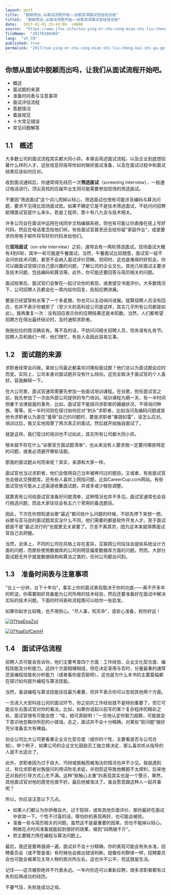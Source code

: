 ```yaml
---
layout: post
title:  "脱颖而出,从面试流程开始——谷歌资深面试官经验总结"
title2:  "脱颖而出,从面试流程开始——谷歌资深面试官经验总结"
date:   2017-01-01 23:43:09  +0800
source:  "https://www.jfox.info/tuo-ying-er-chu-cong-mian-shi-liu-cheng-kai-shi-gu-ge-zi-shen-mian-shi-guan-jing-yan-zong-jie.html"
fileName:  "20170100489"
lang:  "zh_CN"
published: true
permalink: "2017/tuo-ying-er-chu-cong-mian-shi-liu-cheng-kai-shi-gu-ge-zi-shen-mian-shi-guan-jing-yan-zong-jie.html"
---
```




## 你想从面试中脱颖而出吗，让我们从面试流程开始吧。

- 概述
- 面试题的来源
- 准备时间表与注意事项
- 面试评估流程
- 答题情况
- 着装规范
- 十大常见错误
- 常见问题解答

## 1.1　概述

大多数公司的面试流程其实都大同小异。本章会简述面试流程，以及企业到底想招募什么样的人才。这些信息将指导你如何做好面试准备，以及在面试过程中和面试结束后该如何应对。

收到面试通知后，你通常得先经历一次**筛选面试**（screening interview），一般通过电话进行。顶尖高校的应届毕业生则可能需要参加现场的筛选面试。

不要因“筛选面试”这个词儿而掉以轻心，筛选面试也很有可能涉及编码与算法问题，要求不见得比现场面试低。如果不确定它是不是技术筛选面试，不妨问问招聘助理面试官是什么来头，若是工程师，那十有八九会与技术相关。

许多公司会在面试中运用在线同步文档编辑系统，但也有可能让你直接在纸上写好代码，然后在电话里念给他们听。有些面试官甚至还会给你留“家庭作业”，或是要求你用电子邮件将写好的代码发给他们。

在**现场面试**（on-site interview）之前，通常会有一两轮筛选面试。现场面试大概有4到6轮，其中一轮可能是午餐面试。当然，午餐面试比较随意，面试官一般不会问你技术问题，甚至不会纳入面试评价范畴。但同时，这也是难得的好机会，你可以跟面试官探讨自己感兴趣的问题，了解公司的企业文化。其他几轮面试主要涉及技术问题，包括编码和算法等。此外，你可能还要回答与简历相关的问题。

面试结束后，面试官们会聚在一起讨论你的表现，或者提交书面评价。大多数情况下，公司招聘人员都会在一周内给你回复，告知应聘进展。

要是已经望穿秋水等了一个多星期，你也可以主动询问进展。就算招聘人员没有回应，也并不表示你被拒了（至少大的高科技公司是这样，其实几乎所有公司都是如此）。我再重复一次：没有回应表示你的应聘结果还是未知数。当然，人们都希望招聘方在得出最终结论时，及时通知求职者。

拖拖拉拉的情况确实有。等不及的话，不妨问问相关招聘人员，但务请有礼有节。招聘人员和我们一样，他们很忙，有些人会因此容易忘事。

## 1.2　面试题的来源

求职者经常会问我，某些公司最近都喜欢问哪些面试题？他们总以为面试题会应时而变。实际上，公司本身对面试题并没有什么倾向，这完全取决于面试官的个人喜好。容我解释一下。

在大公司里，面试官通常需要先参加一些面试培训课程。在谷歌，担任面试官之前，我先参加了一次由外部公司提供的专门培训。培训课程为期一天，有一半时间侧重于法律层面的事务，比如，面试官不能探问求职者的婚姻状况，不得询问种族，等等。另一半时间则在探讨如何应对“刺头”求职者，比如当问及编码问题或其他令求职者认为是在“羞辱”自己的问题时，要是求职者“暴跳如雷”，该怎么应对。培训过后，我又实地观摩了两次真正的面试，然后就开始独自面试了。

就是这样。我们受过的培训也不过如此，其实所有公司都大同小异。

根本就不存在什么“谷歌官方面试题清单”，也从来没有人要求我一定要问哪些特定的问题，或者必须避开哪些话题。

那我的面试题从何而来呢？其实，来源和大家一样。

面试官也当过求职者，他们会借用自己当年被拷问过的题目。又或者，有些面试官也会彼此交换题库。还有些人喜欢上网找问题，比如CareerCup.com网站。有些面试官也可能从上述渠道收集面试题，并或多或少做些调整。

就算真有公司给面试官准备好问题清单，这种情况也并不多见。面试官通常也会自行挑选问题，而且大家往往会有五六个常用的备选题目。

因此，下次在你想知道谷歌“最近”都问些什么问题的时候，不妨先停下来想一想。谷歌与亚马逊的面试题其实没什么不同，他们需要的都是软件开发人才。至于面试题是不是“最近流行的”也就更无关紧要了。万变不离其宗，因为这本来就得靠面试官自己去把握。

当然，总体上，不同的公司在风格上存在差异。互联网公司往往会提些系统设计方面的问题，而那些使用数据库的公司则明显偏爱数据库方面的问题。然而，大部分面试题无外乎就是数据结构和算法之类的，任何公司都会问到。

## 1.3　准备时间表与注意事项

“台上一分钟，台下十年功”，事实上你的面试表现取决于你的功底——离不开多年的积淀。你需要刚好具备能为公司所用的技术经验，然后还要准备好在面试中解决实际的技术问题。下面的时间表和流程图可以给你一些启发。

如果你起步比较晚，也不用担心。“尽人事，知天命”，请安心准备，祝你好运！

[![01YqaEpaZxii](c4282ca)](https://www.jfox.info/go.php?url=http://www.jfox.info/wp-content/uploads/2013/11/01YqaEpaZxii.small)[
](https://www.jfox.info/go.php?url=http://www.ituring.com.cn/download/01YqaEpaZxii.big)

[![01YqaEpfCemH](54b9420)](https://www.jfox.info/go.php?url=http://www.jfox.info/wp-content/uploads/2013/11/01YqaEpfCemH.small)[
](https://www.jfox.info/go.php?url=http://www.ituring.com.cn/download/01YqaEpfCemH.big)

## 1.4　面试评估流程

招聘人员可能会告诉你，他们主要考查四个方面：工作经验、企业文化契合度、编程技能及分析能力。这四个方面相辅相成，但在决定录用与否时，分量最重的通常还是编程技能和分析能力（或者看你是否聪明）。这也是为什么本书的主要篇幅都在探讨如何提升编程与算法技能。

当然，虽说编程与算法技能往往最为重要，但并不表示你可以忽视其他两个方面。

一旦进入大型科技公司的面试环节，你之前的工作经验就不是特别重要了，但它可能会左右面试官对你的看法。比如，如果你说起以前写的某个复杂程序的精彩之处，面试官很有可能会想：“哇，她可真聪明！”一旦他认定你智力超群，可能就会下意识地忽略你所犯的小错误。总之，面试并不会十分精确，对某些“软问题”做好充分准备会大有裨益。

创业公司比大公司更看重企业文化契合度（或你的个性，主要看是否与公司合拍）。举个例子，如果公司的企业文化鼓励员工独立做决定，那么喜欢听从指导的人就不太适合了。

此外，求职者因为过于自大、巧辩或抵触而被淘汰的情况也并不少见。我就遇到过，有位求职者对我提问的用词吹毛求疵，并抱怨这导致他解题不太顺利，后来他还对我的引导方式心生不满。这种“抵触心太重”的表现其实也是一个警示，果然，其他面试官对他的感觉也很不好。最后他被淘汰了。谁会愿意跟这种人一起共事呢？

所以，你应该注意以下几点。

- 如果人们都认为你骄傲自大、过于狡辩，或有其他负面评价，那你最好在面试中收敛一下。个性不讨喜的话，哪怕你的表现再好，也可能会被拒。
- 准备一些与简历相关的问题。虽然这不是最重要的因素，但也不能掉以轻心。稍微花点时间准备就能起到很好的效果，做到“四两拨千斤”。
- 把主要精力用在编程与算法问题上。

最后，我还是要再强调一遍，面试并不会十分精确。你的表现可能会有失水准，招聘委员会（或不管是谁）有时候也会做出错误判断。就像任何群体一样，招聘委员会也可能会被某位主导人物的观点所左右。这也许不公平，但这就是生活。

记住——这次被拒绝并不代表永远。一年内你还可以重新应聘，很多求职者都有过失利后再成功的经历。

不要气馁，失败是成功之母。
